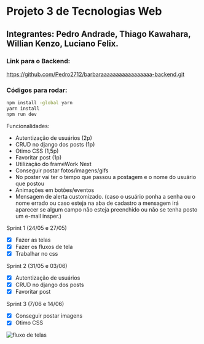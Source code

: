 # Projeto 3 de Tecnologias Web

## Integrantes: Pedro Andrade, Thiago Kawahara, Willian Kenzo, Luciano Felix.

### Link para o Backend:
https://github.com/Pedro2712/barbaraaaaaaaaaaaaaaaaa-backend.git

### Códigos para rodar:

```cmd
npm install -global yarn
yarn install
npm run dev
```

Funcionalidades:
- Autentização de usuários (2p)
- CRUD no django dos posts (1p)
- Otimo CSS (1,5p)
- Favoritar post (1p)
- Utilização do frameWork Next
- Conseguir postar fotos/imagens/gifs
- No poster vai ter o tempo que passou a postagem e o nome do usuário que postou
- Animações em botões/eventos
- Mensagem de alerta customizado. (caso o usuário ponha a senha ou o nome errado ou caso esteja na aba de cadastro a mensagem irá aparecer se algum campo não esteja   preenchido ou não se tenha posto um e-mail insper.)

Sprint 1 (24/05 e 27/05)

  - [X] Fazer as telas
  - [X] Fazer os fluxos de tela
  - [X] Trabalhar no css

Sprint 2 (31/05 e 03/06)
  - [X] Autentização de usuários
  - [X] CRUD no django dos posts
  - [X] Favoritar post

Sprint 3 (7/06 e 14/06)
  - [X] Conseguir postar imagens
  - [X] Otimo CSS

![fluxo de telas](https://user-images.githubusercontent.com/71990438/169356552-394c481d-466f-4b10-aba3-6d4236a38586.png)


